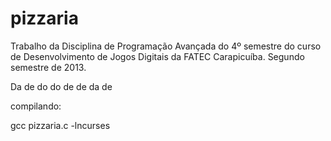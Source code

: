 pizzaria
========

Trabalho da Disciplina de Programação Avançada do 4º semestre do curso de Desenvolvimento de Jogos Digitais da FATEC Carapicuíba. Segundo semestre de 2013.

Da de do do de de da de


compilando:

gcc pizzaria.c -lncurses
